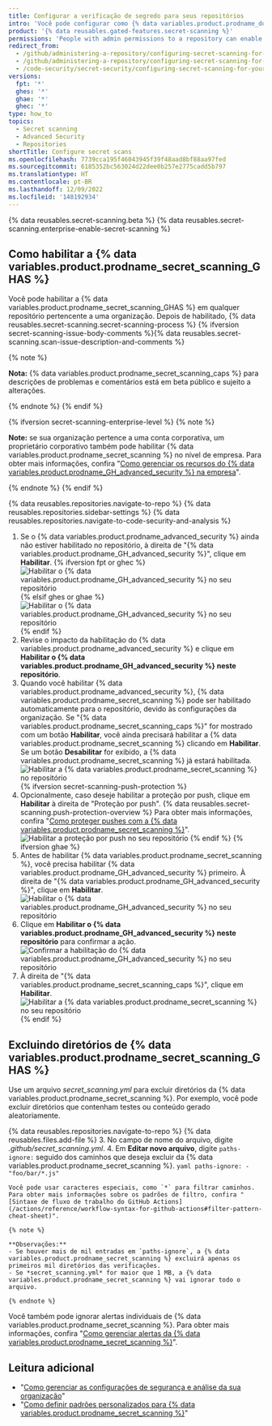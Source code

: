 ```yaml
---
title: Configurar a verificação de segredo para seus repositórios
intro: 'Você pode configurar como {% data variables.product.prodname_dotcom %} digitaliza os seus repositórios vom relação a segredos que correspondem a padrões avançados de segurança.'
product: '{% data reusables.gated-features.secret-scanning %}'
permissions: 'People with admin permissions to a repository can enable {% data variables.product.prodname_secret_scanning_GHAS %} for the repository.'
redirect_from:
  - /github/administering-a-repository/configuring-secret-scanning-for-private-repositories
  - /github/administering-a-repository/configuring-secret-scanning-for-your-repositories
  - /code-security/secret-security/configuring-secret-scanning-for-your-repositories
versions:
  fpt: '*'
  ghes: '*'
  ghae: '*'
  ghec: '*'
type: how_to
topics:
  - Secret scanning
  - Advanced Security
  - Repositories
shortTitle: Configure secret scans
ms.openlocfilehash: 7739cca195f46043945f39f48aad8bf88aa97fed
ms.sourcegitcommit: 6185352bc563024d22dee0b257e2775cadd5b797
ms.translationtype: HT
ms.contentlocale: pt-BR
ms.lasthandoff: 12/09/2022
ms.locfileid: '148192934'
---
```

{% data reusables.secret-scanning.beta %} {% data reusables.secret-scanning.enterprise-enable-secret-scanning %}

## Como habilitar a {% data variables.product.prodname_secret_scanning_GHAS %}

Você pode habilitar a {% data variables.product.prodname_secret_scanning_GHAS %} em qualquer repositório pertencente a uma organização. Depois de habilitado, {% data reusables.secret-scanning.secret-scanning-process %} {% ifversion secret-scanning-issue-body-comments %}{% data reusables.secret-scanning.scan-issue-description-and-comments %}

{% note %}

**Nota:** {% data variables.product.prodname_secret_scanning_caps %} para descrições de problemas e comentários está em beta público e sujeito a alterações.

{% endnote %} {% endif %}

{% ifversion secret-scanning-enterprise-level %} {% note %}

**Note:** se sua organização pertence a uma conta corporativa, um proprietário corporativo também pode habilitar {% data variables.product.prodname_secret_scanning %} no nível de empresa. Para obter mais informações, confira "[Como gerenciar os recursos do {% data variables.product.prodname_GH_advanced_security %} na empresa](/admin/code-security/managing-github-advanced-security-for-your-enterprise/managing-github-advanced-security-features-for-your-enterprise)".

{% endnote %} {% endif %}

{% data reusables.repositories.navigate-to-repo %} {% data reusables.repositories.sidebar-settings %} {% data reusables.repositories.navigate-to-code-security-and-analysis %}
1. Se o {% data variables.product.prodname_advanced_security %} ainda não estiver habilitado no repositório, à direita de "{% data variables.product.prodname_GH_advanced_security %}", clique em **Habilitar**.
   {% ifversion fpt or ghec %}![Habilitar o {% data variables.product.prodname_GH_advanced_security %} no seu repositório](/assets/images/help/repository/enable-ghas-dotcom.png) {% elsif ghes or ghae %}![Habilitar o {% data variables.product.prodname_GH_advanced_security %} no seu repositório](/assets/images/enterprise/3.1/help/repository/enable-ghas.png){% endif %}
2. Revise o impacto da habilitação do {% data variables.product.prodname_advanced_security %} e clique em **Habilitar o {% data variables.product.prodname_GH_advanced_security %} neste repositório**.
3. Quando você habilitar {% data variables.product.prodname_advanced_security %}, {% data variables.product.prodname_secret_scanning %} pode ser habilitado automaticamente para o repositório, devido às configurações da organização. Se "{% data variables.product.prodname_secret_scanning_caps %}" for mostrado com um botão **Habilitar**, você ainda precisará habilitar a {% data variables.product.prodname_secret_scanning %} clicando em **Habilitar**. Se um botão **Desabilitar** for exibido, a {% data variables.product.prodname_secret_scanning %} já estará habilitada. 
   ![Habilitar a {% data variables.product.prodname_secret_scanning %} no repositório](/assets/images/help/repository/enable-secret-scanning-dotcom.png) {% ifversion secret-scanning-push-protection %}
1. Opcionalmente, caso deseje habilitar a proteção por push, clique em **Habilitar** à direita de "Proteção por push". {% data reusables.secret-scanning.push-protection-overview %} Para obter mais informações, confira "[Como proteger pushes com a {% data variables.product.prodname_secret_scanning %}](/code-security/secret-scanning/protecting-pushes-with-secret-scanning)".
   ![Habilitar a proteção por push no seu repositório](/assets/images/help/repository/secret-scanning-enable-push-protection.png) {% endif %} {% ifversion ghae %}
1. Antes de habilitar {% data variables.product.prodname_secret_scanning %}, você precisa habilitar {% data variables.product.prodname_GH_advanced_security %} primeiro. À direita de "{% data variables.product.prodname_GH_advanced_security %}", clique em **Habilitar**.
   ![Habilitar o {% data variables.product.prodname_GH_advanced_security %} no seu repositório](/assets/images/enterprise/github-ae/repository/enable-ghas-ghae.png)
2. Clique em **Habilitar o {% data variables.product.prodname_GH_advanced_security %} neste repositório** para confirmar a ação.
   ![Confirmar a habilitação do {% data variables.product.prodname_GH_advanced_security %} no seu repositório](/assets/images/enterprise/github-ae/repository/enable-ghas-confirmation-ghae.png)
3. À direita de "{% data variables.product.prodname_secret_scanning_caps %}", clique em **Habilitar**.
   ![Habilitar a {% data variables.product.prodname_secret_scanning %} no seu repositório](/assets/images/enterprise/github-ae/repository/enable-secret-scanning-ghae.png) {% endif %}

## Excluindo diretórios de {% data variables.product.prodname_secret_scanning_GHAS %}

Use um arquivo *secret_scanning.yml* para excluir diretórios da {% data variables.product.prodname_secret_scanning %}. Por exemplo, você pode excluir diretórios que contenham testes ou conteúdo gerado aleatoriamente.

{% data reusables.repositories.navigate-to-repo %} {% data reusables.files.add-file %}
3. No campo de nome do arquivo, digite *.github/secret_scanning.yml*.
4. Em **Editar novo arquivo**, digite `paths-ignore:` seguido dos caminhos que deseja excluir da {% data variables.product.prodname_secret_scanning %}.
    ``` yaml
    paths-ignore:
      - "foo/bar/*.js"
    ```
    
    Você pode usar caracteres especiais, como `*` para filtrar caminhos. Para obter mais informações sobre os padrões de filtro, confira "[Sintaxe de fluxo de trabalho do GitHub Actions](/actions/reference/workflow-syntax-for-github-actions#filter-pattern-cheat-sheet)".

    {% note %}
    
    **Observações:**
    - Se houver mais de mil entradas em `paths-ignore`, a {% data variables.product.prodname_secret_scanning %} excluirá apenas os primeiros mil diretórios das verificações.
    - Se *secret_scanning.yml* for maior que 1 MB, a {% data variables.product.prodname_secret_scanning %} vai ignorar todo o arquivo.
    
    {% endnote %}

Você também pode ignorar alertas individuais de {% data variables.product.prodname_secret_scanning %}. Para obter mais informações, confira "[Como gerenciar alertas da {% data variables.product.prodname_secret_scanning %}](/github/administering-a-repository/managing-alerts-from-secret-scanning#managing-secret-scanning-alerts)".

## Leitura adicional

- "[Como gerenciar as configurações de segurança e análise da sua organização](/organizations/keeping-your-organization-secure/managing-security-and-analysis-settings-for-your-organization)"
- "[Como definir padrões personalizados para {% data variables.product.prodname_secret_scanning %}](/code-security/secret-security/defining-custom-patterns-for-secret-scanning)"
